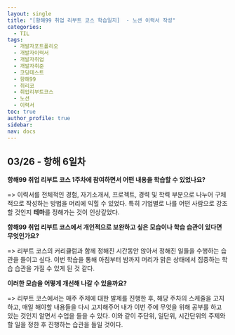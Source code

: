 ```yaml
---
layout: single
title: "[항해99 취업 리부트 코스 학습일지]  - 노션 이력서 작성"
categories:
  - TIL
tags:
  - 개발자포트폴리오
  - 개발자이력서
  - 개발자취업
  - 개발자취준
  - 코딩테스트
  - 항해99
  - 취리코
  - 취업리부트코스
  - 노션
  - 이력서
toc: true
author_profile: true
sidebar: 
nav: docs
---
```


  

## 03/26 - 항해 6일차

**항해99 취업 리부트 코스 1주차에 참여하면서 어떤 내용을 학습할 수 있었나요?**

=> 이력서를 전체적인 경험, 자기소개서, 프로젝트, 경력 및 학력 부분으로 나누어 구체적으로 작성하는 방법을 머리에 익힐 수 있었다. 특히 기업별로 나를 어떤 사람으로 강조할 것인지 **테마**를 정해가는 것이 인상깊었다.

**항해99 취업 리부트 코스에서 개인적으로 보완하고 싶은 모습이나 학습 습관이 있다면 무엇인가요?**

=> 리부트 코스의 커리큘럼과 함께 정해진 시간동안 앉아서 정해진 일들을 수행하는 습관을 들이고 싶다. 이번 학습을 통해 아침부터 밤까지 머리가 맑은 상태에서 집중하는 학습 습관을 가질 수 있게 된 것 같다.

**이러한 모습을 어떻게 개선해 나갈 수 있을까요?**

=> 리부트 코스에서는 매주 주제에 대한 발제를 진행한 후, 해당 주차의 스케줄을 고지하고, 매일 해야할 내용들을 다시 고지해주어 내가 이번 주에 무엇을 위해 공부를 하고 있는 것인지 알면서 수업을 들을 수 있다. 이와 같이 주단위, 일단위, 시간단위의 주제와 할 일을 정한 후 진행하는 습관을 들일 것이다.